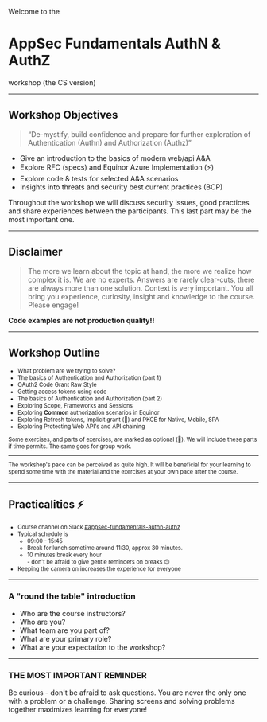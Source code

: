 <!-- .slide: data-background-image="content/images/appsec-icon.svg" data-background-size="10%" data-background-position="right 2% top 2%"-->
<!-- markdownlint-disable MD033 -->

Welcome to the
# AppSec Fundamentals AuthN & AuthZ
workshop (the CS version)

---

## Workshop Objectives

>“De-mystify, build confidence and prepare for further exploration of Authentication (Authn) and Authorization (Authz)”

* Give an introduction to the basics of modern web/api A&A
* Explore RFC (specs) and Equinor Azure Implementation (⚡️)
* Explore code & tests for selected A&A scenarios
* Insights into threats and security best current practices (BCP)

Throughout the workshop we will discuss security issues, good practices and share experiences between the participants. This last part may be the most important one.

---

## Disclaimer

>The more we learn about the topic at hand, the more we realize how complex it is. We are no experts. Answers are rarely clear-cuts, there are always more than one solution. Context is very important. You all bring you experience, curiosity, insight and knowledge to the course. Please engage!

**Code examples are not production quality!!**

---

## Workshop Outline

<div style="font-size:0.8em">

* What problem are we trying to solve?
* The basics of Authentication and Authorization (part 1)
* OAuth2 Code Grant Raw Style
* Getting access tokens using code
* The basics of Authentication and Authorization (part 2)
* Exploring Scope, Frameworks and Sessions
* Exploring **Common** authorization scenarios in Equinor
* Exploring Refresh tokens, Implicit grant (🥸) and PKCE for Native, Mobile, SPA
* Exploring Protecting Web API's and API chaining

Some exercises, and parts of exercises, are marked as optional (🥸). We will include these parts if time permits. The same goes for group work.

<hr>
The workshop's pace can be perceived as quite high. It will be beneficial for your learning to spend some time with the material and the exercises at your own pace after the course.
</div>

---

## Practicalities ⚡️

<div style="font-size:0.8em">

* Course channel on Slack [#appsec-fundamentals-authn-authz](https://equinor.slack.com/archives/C051G3JV7NE)
* Typical schedule is
  * 09:00 - 15:45
  * Break for lunch sometime around 11:30, approx 30 minutes.
  * 10 minutes break every hour </br>- don't be afraid to give gentle reminders on breaks 😊
* Keeping the camera on increases the experience for everyone

</div>

---

### A "round the table" introduction

* Who are the course instructors?
* Who are you?
* What team are you part of?
* What are your primary role?
* What are your expectation to the workshop?

---

### THE MOST IMPORTANT REMINDER

Be curious - don't be afraid to ask questions. You are never the only one with a problem or a challenge. Sharing screens and solving problems together maximizes learning for everyone!
